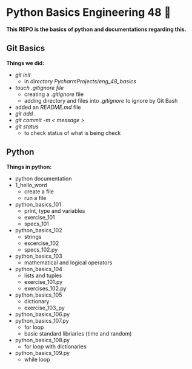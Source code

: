 # Python Basics Engineering 48 :taco:

**This REPO is the basics of python and documentations regarding this.**

## Git Basics
**Things we did:**
- *git init*
    - in *directory PycharmProjects/eng_48_basics*
- *touch .gitignore file*
    - creating a .*gitignore* file
    - adding directory and files into *.gitignore* to ignore by Git Bash
- added an *README.md* file
- *git add .*
- *git commit -m < message >*
- *git status*
    - to check status of what is being check

## Python
**Things in python:**
- python documentation
- 1_hello_word
    - create a file
    - run a file
- python_basics_101
    - print, type and variables
    - exercise_101
    - specs_101
- python_basics_102
    - strings
    - excercise_102
    - specs_102.py
- python_basics_103
    - mathematical and logical operators
- python_basics_104
    - lists and tuples
    - exercise_101.py
    - exercises_102.py
- python_basics_105
    - dictionary
    - exercise_103_py
- python_basics_106.py
- python_basics_107.py
    - for loop
    - basic standard libriaries (time and random)
- python_basics_108.py
    - for loop with dictionaries
- python_basics_109.py
    - while loop